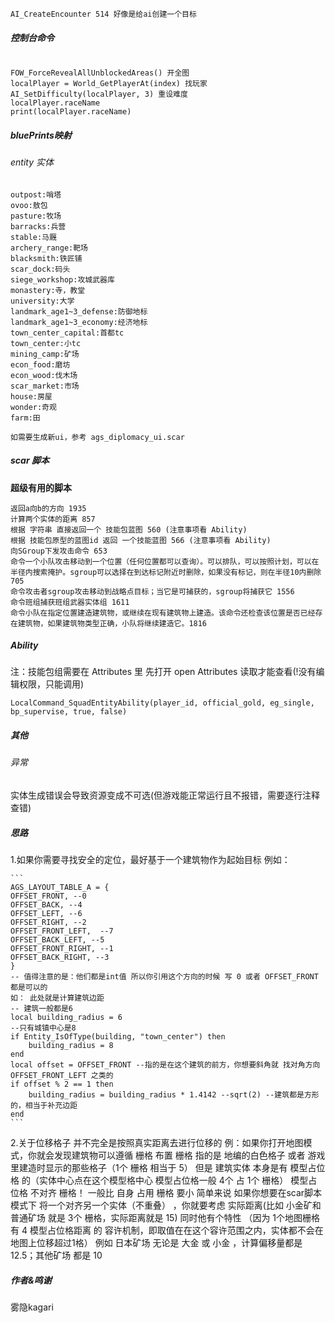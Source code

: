 ```
AI_CreateEncounter 514 好像是给ai创建一个目标
```

##### 控制台命令

```

FOW_ForceRevealAllUnblockedAreas() 开全图
localPlayer = World_GetPlayerAt(index) 找玩家
AI_SetDifficulty(localPlayer, 3) 重设难度
localPlayer.raceName
print(localPlayer.raceName)
```

##### bluePrints映射

###### entity 实体

```
outpost:哨塔
ovoo:敖包
pasture:牧场
barracks:兵营
stable:马厩
archery_range:靶场
blacksmith:铁匠铺
scar_dock:码头
siege_workshop:攻城武器库
monastery:寺，教堂
university:大学
landmark_age1~3_defense:防御地标
landmark_age1~3_economy:经济地标
town_center_capital:首都tc
town_center:小tc
mining_camp:矿场
econ_food:磨坊
econ_wood:伐木场
scar_market:市场
house:房屋
wonder:奇观
farm:田
```

```
如需要生成新ui，参考 ags_diplomacy_ui.scar
```

##### scar  脚本

**超级有用的脚本**

```
返回a向b的方向 1935
计算两个实体的距离 857
根据 字符串 直接返回一个 技能包蓝图 560 (注意事项看 Ability)
根据 技能包原型的蓝图id 返回 一个技能蓝图 566 (注意事项看 Ability)
向SGroup下发攻击命令 653
命令一个小队攻击移动到一个位置（任何位置都可以查询）。可以排队，可以按照计划，可以在半径内搜索掩护。sgroup可以选择在到达标记附近时删除，如果没有标记，则在半径10内删除 705
命令攻击者sgroup攻击移动到战略点目标；当它是可捕获的，sgroup将捕获它 1556
命令班组捕获班组武器实体组 1611
命令小队在指定位置建造建筑物，或继续在现有建筑物上建造。该命令还检查该位置是否已经存在建筑物，如果建筑物类型正确，小队将继续建造它。1816

```

##### **Ability**

注：技能包组需要在 Attributes 里 先打开 open Attributes 读取才能查看(!没有编辑权限，只能调用)

```
LocalCommand_SquadEntityAbility(player_id, official_gold, eg_single, bp_supervise, true, false)
```

##### 其他

###### 异常
实体生成错误会导致资源变成不可选(但游戏能正常运行且不报错，需要逐行注释查错)

##### 思路
1.如果你需要寻找安全的定位，最好基于一个建筑物作为起始目标
例如：

    ```
    AGS_LAYOUT_TABLE_A = {
    OFFSET_FRONT, --0
    OFFSET_BACK, --4
    OFFSET_LEFT, --6
    OFFSET_RIGHT, --2
    OFFSET_FRONT_LEFT,  --7
    OFFSET_BACK_LEFT, --5
    OFFSET_FRONT_RIGHT, --1
    OFFSET_BACK_RIGHT, --3
    }
    -- 值得注意的是：他们都是int值 所以你引用这个方向的时候 写 0 或者 OFFSET_FRONT 都是可以的
    如： 此处就是计算建筑边距
    -- 建筑一般都是6
    local building_radius = 6
    --只有城镇中心是8
    if Entity_IsOfType(building, "town_center") then
        building_radius = 8
    end
    local offset = OFFSET_FRONT --指的是在这个建筑的前方，你想要斜角就 找对角方向 OFFSET_FRONT_LEFT 之类的
    if offset % 2 == 1 then
        building_radius = building_radius * 1.4142 --sqrt(2) --建筑都是方形的，相当于补充边距
    end
    ```

2.关于位移格子
    并不完全是按照真实距离去进行位移的
    例：如果你打开地图模式，你就会发现建筑物可以遵循 栅格 布置
    栅格 指的是 地编的白色格子 或者 游戏里建造时显示的那些格子（1个 栅格 相当于 5）
    但是 建筑实体 本身是有 模型占位格 的（实体中心点在这个模型格中心 模型占位格一般 4个 占 1个 栅格）
    模型占位格 不对齐 栅格！ 一般比 自身 占用 栅格 要小
    简单来说 
    如果你想要在scar脚本模式下 将一个对齐另一个实体（不重叠） ，你就要考虑 实际距离(比如 小金矿和普通矿场 就是 3个 栅格，实际距离就是 15)
    同时他有个特性 （因为 1个地图栅格 有 4 模型占位格距离 的 容许机制，即取值在在这个容许范围之内，实体都不会在地图上位移超过1格）
    例如 日本矿场 无论是 大金 或 小金 ，计算偏移量都是 12.5；其他矿场 都是 10


##### 作者&鸣谢
雾隐kagari